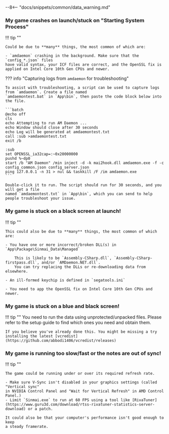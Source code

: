 --8<-- "docs/snippets/common/data_warning.md"

### My game crashes on launch/stuck on "Starting System Process"

!!! tip ""

    Could be due to **many** things, the most common of which are:

    - `amdaemon` crashing in the background. Make sure that the `config_*.json` files
    have valid syntax, your ICF files are correct, and the OpenSSL fix is applied on Intel Core 10th Gen CPUs and newer.

??? info "Capturing logs from `amdaemon` for troubleshooting"

    To assist with troubleshooting, a script can be used to capture logs from `amdaemon`. Create a file named
    `amdaemontest.bat` in `App\bin`, then paste the code block below into the file.

    ```batch
    @echo off
    cls
    echo Attempting to run AM Daemon ...
    echo Window should close after 30 seconds
    echo Log will be generated at amdaemontest.txt
    call :sub >amdaemontest.txt
    exit /b

    :sub
    set OPENSSL_ia32cap=:~0x20000000
    pushd %~dp0
    start /b "AM Daemon" /min inject -d -k mai2hook.dll amdaemon.exe -f -c config_common.json config_server.json
    ping 127.0.0.1 -n 31 > nul && taskkill /F /im amdaemon.exe
    ```

    Double-click it to run. The script should run for 30 seconds, and you will get a file
    named `amdaemontest.txt` in `App\bin`, which you can send to help people troubleshoot your issue.

### My game is stuck on a black screen at launch!

!!! tip ""

    This could also be due to **many** things, the most common of which are:

    - You have one or more incorrect/broken DLL(s) in `App\Package\Sinmai_Data\Managed`

        This is likely to be `Assembly-CSharp.dll`, `Assembly-CSharp-firstpass.dll`, and/or `AMDaemon.NET.dll`.
        You can try replacing the DLLs or re-downloading data from elsewhere.

    - An ill-formed keychip is defined in `segatools.ini`

    - You need to app the OpenSSL fix on Intel Core 10th Gen CPUs and newer.

### My game is stuck on a blue and black screen!

!!! tip ""
    You need to run the data using unprotected/unpacked files. Please refer to the setup guide to find which ones you need and obtain them.

    If you believe you've already done this. You might be missing a try installing the latest [vcredist](https://github.com/abbodi1406/vcredist/releases)

### My game is running too slow/fast or the notes are out of sync!

!!! tip ""

    The game could be running under or over its required refresh rate.

    - Make sure V-Sync isn't disabled in your graphics settings (called "Vertical sync"
    in NVIDIA Control Panel and "Wait for Vertical Refresh" in AMD Control Panel.)
    - Limit `Sinmai.exe` to run at 60 FPS using a tool like [RivaTuner](https://www.guru3d.com/download/rtss-rivatuner-statistics-server-download) or a patch.

    It could also be that your computer's performance isn't good enough to keep
    a steady framerate.
